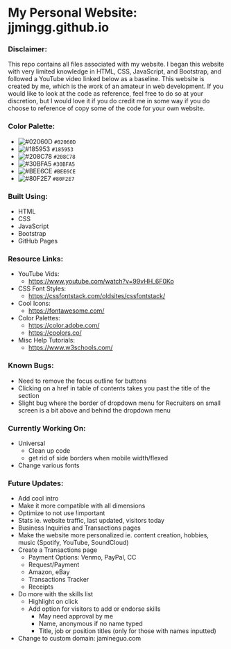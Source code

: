 # My Personal Website: jjmingg.github.io

### Disclaimer:

This repo contains all files associated with my website. I began this website with very limited knowledge in HTML, CSS, JavaScript, and Bootstrap, and followed a YouTube video linked below as a baseline. This website is created by me, which is the work of an amateur in web development. If you would like to look at the code as reference, feel free to do so at your discretion, but I would love it if you do credit me in some way if you do choose to reference of copy some of the code for your own website.

### Color Palette:

-   ![#02060D](https://placehold.it/15/02060D/000000?text=+) `#02060D`
-   ![#185953](https://placehold.it/15/185953/000000?text=+) `#185953`
-   ![#208C78](https://placehold.it/15/208C78/000000?text=+) `#208C78`
-   ![#30BFA5](https://placehold.it/15/30BFA5/000000?text=+) `#30BFA5`
-   ![#BEE6CE](https://placehold.it/15/BEE6CE/000000?text=+) `#BEE6CE`
-   ![#80F2E7](https://placehold.it/15/80F2E7/000000?text=+) `#80F2E7`

### Built Using:

-   HTML
-   CSS
-   JavaScript
-   Bootstrap
-   GitHub Pages

### Resource Links:

- YouTube Vids:
    -   https://www.youtube.com/watch?v=99vHH_6F0Ko
- CSS Font Styles:
    -   https://cssfontstack.com/oldsites/cssfontstack/
- Cool Icons:
    -   https://fontawesome.com/
- Color Palettes:
    -   https://color.adobe.com/
    -   https://coolors.co/
- Misc Help Tutorials:
    -   https://www.w3schools.com/

### Known Bugs:

-   Need to remove the focus outline for buttons
-   Clicking on a href in table of contents takes you past the title of the section
-   Slight bug where the border of dropdown menu for Recruiters on small screen is a bit above and behind the dropdown menu

### Currently Working On:

-   Universal
    -   Clean up code
    -   get rid of side borders when mobile width/flexed
-   Change various fonts

### Future Updates:

-   Add cool intro
-   Make it more compatible with all dimensions
-   Optimize to not use !important
-   Stats ie. website traffic, last updated, visitors today
-   Business Inquiries and Transactions pages
-   Make the website more personalized ie. content creation, hobbies, music (Spotify, YouTube, SoundCloud)
-   Create a Transactions page
    -   Payment Options: Venmo, PayPal, CC
    -   Request/Payment
    -   Amazon, eBay
    -   Transactions Tracker
    -   Receipts
-   Do more with the skills list
    -   Highlight on click
    -   Add option for visitors to add or endorse skills
        -   May need approval by me
        -   Name, anonymous if no name typed
        -   Title, job or position titles (only for those with names inputted)
-   Change to custom domain: jamineguo.com

